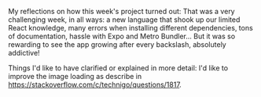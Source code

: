 My reflections on how this week's project turned out: That was a very challenging week, in all ways: a new language that shook up our limited React knowledge, many errors when installing different dependencies, tons of documentation, hassle with Expo and Metro Bundler... But it was so rewarding to see the app growing after every backslash, absolutely addictive!

Things I'd like to have clarified or explained in more detail: I'd like to improve the image loading as describe in https://stackoverflow.com/c/technigo/questions/1817.